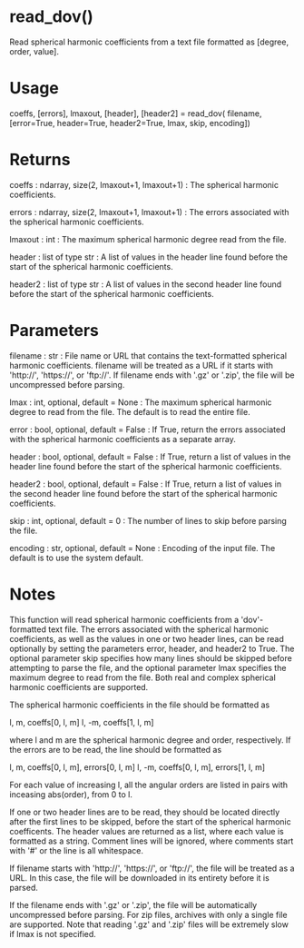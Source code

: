 # read_dov()

Read spherical harmonic coefficients from a text file formatted as
[degree, order, value].

# Usage

coeffs, [errors], lmaxout, [header], [header2] = read_dov(
    filename, [error=True, header=True, header2=True, lmax, skip,
    encoding])

# Returns

coeffs : ndarray, size(2, lmaxout+1, lmaxout+1)
:   The spherical harmonic coefficients.

errors : ndarray, size(2, lmaxout+1, lmaxout+1)
:   The errors associated with the spherical harmonic coefficients.

lmaxout : int
:   The maximum spherical harmonic degree read from the file.

header : list of type str
:   A list of values in the header line found before the start of the
    spherical harmonic coefficients.

header2 : list of type str
:   A list of values in the second header line found before the start of
    the spherical harmonic coefficients.

# Parameters

filename : str
:   File name or URL that contains the text-formatted spherical harmonic
    coefficients. filename will be treated as a URL if it starts with
    'http://', 'https://', or 'ftp://'. If filename ends with '.gz' or
    '.zip', the file will be uncompressed before parsing.

lmax : int, optional, default = None
:   The maximum spherical harmonic degree to read from the file. The
    default is to read the entire file.

error : bool, optional, default = False
:   If True, return the errors associated with the spherical harmonic
    coefficients as a separate array.

header : bool, optional, default = False
:   If True, return a list of values in the header line found before the
    start of the spherical harmonic coefficients.

header2 : bool, optional, default = False
:   If True, return a list of values in the second header line found before
    the start of the spherical harmonic coefficients.

skip : int, optional, default = 0
:   The number of lines to skip before parsing the file.

encoding : str, optional, default = None
:   Encoding of the input file. The default is to use the system default.

# Notes

This function will read spherical harmonic coefficients from a 'dov'-
formatted text file. The errors associated with the spherical
harmonic coefficients, as well as the values in one or two header lines,
can be read optionally by setting the parameters error, header, and header2
to True. The optional parameter skip specifies how many lines should be
skipped before attempting to parse the file, and the optional parameter
lmax specifies the maximum degree to read from the file. Both real and
complex spherical harmonic coefficients are supported.

The spherical harmonic coefficients in the file should be formatted as

l, m, coeffs[0, l, m]
l, -m, coeffs[1, l, m]

where l and m are the spherical harmonic degree and order, respectively.
If the errors are to be read, the line should be formatted as

l, m, coeffs[0, l, m], errors[0, l, m]
l, -m, coeffs[0, l, m], errors[1, l, m]

For each value of increasing l, all the angular orders are listed in
pairs with inceasing abs(order), from 0 to l.

If one or two header lines are to be read, they should be located directly
after the first lines to be skipped, before the start of the spherical
harmonic coefficents. The header values are returned as a list, where each
value is formatted as a string. Comment lines will be ignored, where
comments start with '#' or the line is all whitespace.

If filename starts with 'http://', 'https://', or 'ftp://', the file will
be treated as a URL. In this case, the file will be downloaded in its
entirety before it is parsed.

If the filename ends with '.gz' or '.zip', the file will be automatically
uncompressed before parsing. For zip files, archives with only a single
file are supported. Note that reading '.gz' and '.zip' files will be
extremely slow if lmax is not specified.

